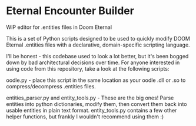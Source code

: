 # Eternal Encounter Builder
WIP editor for .entities files in Doom Eternal

This is a set of Python scripts designed to be used to quickly modify DOOM Eternal .entities files with a declarative, domain-specific scripting language.

I'll be honest - this codebase used to look a lot better, but it's been bogged down by bad architectural decisions over time.
For anyone interested in using code from this repository, take a look at the following scripts:

oodle.py - place this script in the same location as your oodle .dll or .so to compress/decompress .entities files.

entities_parser.py and entity_tools.py - These are the big ones! Parse entities into python dictionaries, modify them, then convert them back into usable entities in plain text format. entity_tools.py contains a few other helper functions, but frankly I wouldn't recommend using them :)
